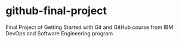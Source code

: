 # github-final-project
Final Project of Getting Started with Git and GitHub course from IBM DevOps and Software Engineering program 
